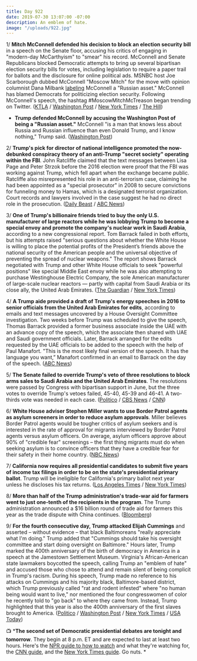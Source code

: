 ```yaml
---
title: Day 922
date: 2019-07-30 13:07:00 -07:00
description: An emblem of hate.
image: "/uploads/922.jpg"
---
```


1/ **Mitch McConnell defended his decision to block an election security bill** in a speech on the Senate floor, accusing his critics of engaging in "modern-day McCarthyism" to "smear" his record. McConnell and Senate Republicans blocked Democratic attempts to bring up several bipartisan election security bills for votes, including legislation to require a paper trail for ballots and the disclosure for online political ads. MSNBC host Joe Scarborough dubbed McConnell "Moscow Mitch" for the move with opinion columnist Dana Milbank [labeling](https://www.washingtonpost.com/opinions/mitch-mcconnell-is-a-russian-asset/2019/07/26/02cf3510-afbc-11e9-a0c9-6d2d7818f3da_story.html) McConnell a "Russian asset." McConnell has blamed Democrats for politicizing election security. Following McConnell's speech, the hashtag #MoscowMitchMcTreason began trending on Twitter. ([KTLA](https://ktla.com/2019/07/29/mcconnell-defends-blocking-bills-to-protect-elections-from-foreign-interference/) / [Washington Post](https://www.washingtonpost.com/politics/mcconnell-defends-blocking-election-security-bill-rejects-criticism-he-is-aiding-russia/2019/07/29/08dca6d4-b239-11e9-951e-de024209545d_story.html) / [New York Times](https://www.nytimes.com/2019/07/30/us/politics/moscow-mitch-mcconnell.html) / [The Hill](https://thehill.com/homenews/senate/455265-moscowmitchmctreason-trends-after-mcconnell-defends-blocking-election-bills))

* **Trump defended McConnell by accusing the Washington Post of being a "Russian asset."** McConnell "is a man that knows less about Russia and Russian influence than even Donald Trump, and I know nothing," Trump said. ([Washington Post](https://www.washingtonpost.com/politics/trump-makes-unfounded-claim-the-washington-post-is-a-russian-asset/2019/07/30/43498048-b2d5-11e9-8f6c-7828e68cb15f_story.html))

2/ **Trump's pick for director of national intelligence promoted the now-debunked conspiracy theory of an anti-Trump "secret society" operating within the FBI**. John Ratcliffe claimed that the text messages between Lisa Page and Peter Strzok before the 2016 election were proof that the FBI was working against Trump, which fell apart when the exchange became public. Ratcliffe also misrepresented his role in an anti-terrorism case, claiming he had been appointed as a "special prosecutor" in 2008 to secure convictions for funneling money to Hamas, which is a designated terrorist organization. Court records and lawyers involved in the case suggest he had no direct role in the prosecution. ([Daily Beast](https://www.thedailybeast.com/trump-intel-pick-john-ratcliffe-started-theory-of-fbi-anti-trump-secret-society) / [ABC News](https://abcnews.go.com/Politics/trumps-pick-inteligence-director-misrepresented-role-anti-terror/story?id=64646682))

3/ **One of Trump's billionaire friends tried to buy the only U.S. manufacturer of large reactors while he was lobbying Trump to become a special envoy and promote the company's nuclear work in Saudi Arabia**, according to a new congressional report. Tom Barrack failed in both efforts, but his attempts raised "serious questions about whether the White House is willing to place the potential profits of the President’s friends above the national security of the American people and the universal objective of preventing the spread of nuclear weapons." The report shows Barrack negotiated with Trump and other White House officials to seek "powerful positions" like special Middle East envoy while he was also attempting to purchase Westinghouse Electric Company, the sole American manufacturer of large-scale nuclear reactors — partly with capital from Saudi Arabia or its close ally, the United Arab Emirates. ([The Guardian](https://www.theguardian.com/us-news/2019/jul/29/tom-barrack-saudi-arabia-nuclear-deal-envoy) / [New York Times](https://www.nytimes.com/2019/07/29/us/politics/trump-adviser-said-to-have-pursued-saudi-nuclear-deal-as-he-sought-administration-role.html))

4/ **A Trump aide provided a draft of Trump's energy speeches in 2016 to senior officials from the United Arab Emirates for edits**, according to emails and text messages uncovered by a House Oversight Committee investigation. Two weeks before Trump was scheduled to give the speech, Thomas Barrack provided a former business associate inside the UAE with an advance copy of the speech, which the associate then shared with UAE and Saudi government officials. Later, Barrack arranged for the edits requested by the UAE officials to be added to the speech with the help of Paul Manafort. "This is the most likely final version of the speech. It has the language you want,” Manafort confirmed in an email to Barrack on the day of the speech. ([ABC News](https://abcnews.go.com/Politics/trump-aide-submitted-drafts-2016-america-energy-speech/story?id=64634140))

5/ **The Senate failed to override Trump's veto of three resolutions to block arms sales to Saudi Arabia and the United Arab Emirates**. The resolutions were passed by Congress with bipartisan support in June, but the three votes to override Trump's vetoes failed, 45-40, 45-39 and 46-41. A two-thirds vote was needed in each case. ([Politico](https://www.politico.com/story/2019/07/29/senate-trump-saudi-arabia-arms-sales-1439593) / [CBS News](https://www.cbsnews.com/news/senate-fails-to-override-trump-vetoes-on-stopping-saudi-weapons-sales/) / [CNN](https://www.cnn.com/2019/07/29/politics/senate-veto-override-attempt-arms-sales-saudi-arabia/index.html))

6/ **White House adviser Stephen Miller wants to use Border Patrol agents as asylum screeners in order to reduce asylum approvals**. Miller believes Border Patrol agents would be tougher critics of asylum seekers and is interested in the rate of approval for migrants interviewed by Border Patrol agents versus asylum officers. On average, asylum officers approve about 90% of "credible fear" screenings – the first thing migrants must do when seeking asylum is to convince officers that they have a credible fear for their safety in their home country. ([NBC News](https://www.nbcnews.com/politics/immigration/stephen-miller-wants-use-border-agents-screen-migrants-cut-number-n1035831))

7/ **California now requires all presidential candidates to submit five years of income tax filings in order to be on the state's presidential primary ballot**. Trump will be ineligible for California's primary ballot next year unless he discloses his tax returns. ([Los Angeles Times](https://www.latimes.com/california/story/2019-07-30/trump-tax-returns-california-ballot-gavin-newsom-law) / [New York Times](https://www.nytimes.com/2019/07/30/us/politics/california-trump-tax-returns.html))

8/ **More than half of the Trump administration's trade-war aid for farmers went to just one-tenth of the recipients in the program**. The Trump administration announced a $16 billion round of trade aid for farmers this year as the trade dispute with China continues. ([Bloomberg](https://www.bloomberg.com/news/articles/2019-07-30/majority-of-trump-s-trade-aid-went-to-biggest-farms-study-finds))

9/ **For the fourth consecutive day, Trump attacked Elijah Cummings** and asserted – without evidence – that black Baltimoreans "really appreciate what I'm doing." Trump added that "Cummings should take his oversight committee and start doing oversight on Baltimore." Hours later, Trump marked the 400th anniversary of the birth of democracy in America in a speech at the Jamestown Settlement Museum. Virginia's African-American state lawmakers boycotted the speech, calling Trump an "emblem of hate" and accused those who chose to attend and remain silent of being complicit in Trump's racism. During his speech, Trump made no reference to his attacks on Cummings and his majority black, Baltimore-based district, which Trump previously called "rat and rodent infested" where "no human being would want to live," nor mentioned the four congresswomen of color he recently told to "go back" to where they came from. Instead, Trump highlighted that this year is also the 400th anniversary of the first slaves brought to America. ([Politico](https://www.politico.com/story/2019/07/30/trump-baltimore-elijah-cummings-1440793) / [Washington Post](https://www.washingtonpost.com/local/virginia-politics/jamestown-ceremony-marks-birth-of-democracy-in-america-black-va-legislators-skip-because-of-trump/2019/07/30/d5db7e10-b240-11e9-8949-5f36ff92706e_story.html) / [New York Times](https://www.nytimes.com/2019/07/30/us/politics/trump-jamestown-race.html) / [USA Today](https://www.usatoday.com/story/news/politics/2019/07/30/virginia-democrats-boycott-trump-jamestown-speech/1862090001/))

📺 ***The second set of Democratic presidential debates are tonight and tomorrow**. They begin at 8 p.m. ET and are expected to last at least two hours. Here's the [NPR guide to how to watch](https://www.npr.org/2019/07/30/746375451/your-guide-to-tonights-democratic-presidential-debate) and what they're watching for, the [CNN guide](https://www.cnn.com/2019/07/30/politics/watch-democratic-debate-time-schedule-lineup/index.html), and the [New York Times guide](https://www.nytimes.com/2019/07/30/us/politics/democratic-debate-time.html). Go nuts. *